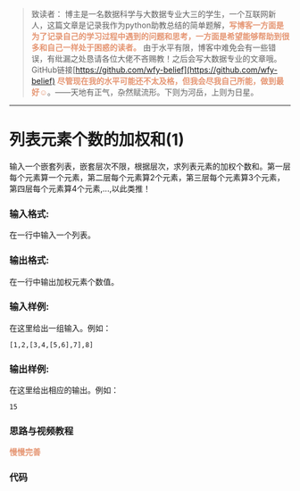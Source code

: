 
> 致读者： 博主是一名数据科学与大数据专业大三的学生，一个互联网新人，这篇文章是记录我作为python助教总结的简单题解，**<font color='#e59572'>写博客一方面是为了记录自己的学习过程中遇到的问题和思考，一方面是希望能够帮助到很多和自己一样处于困惑的读者。</font>**
> 由于水平有限，博客中难免会有一些错误，有纰漏之处恳请各位大佬不吝赐教！之后会写大数据专业的文章哦。
> GitHub链接[https://github.com/wfy-belief](https://github.com/wfy-belief)
> **<font color='#e59572'>尽管现在我的水平可能还不太及格，但我会尽我自己所能，做到最好☺</font>**。——天地有正气，杂然赋流形。下则为河岳，上则为日星。
---
# 列表元素个数的加权和(1)
输入一个嵌套列表，嵌套层次不限，根据层次，求列表元素的加权个数和。第一层每个元素算一个元素，第二层每个元素算2个元素，第三层每个元素算3个元素，第四层每个元素算4个元素,...,以此类推！

### 输入格式:

在一行中输入一个列表。

### 输出格式:

在一行中输出加权元素个数值。

### 输入样例:

在这里给出一组输入。例如：

```in
[1,2,[3,4,[5,6],7],8]
```

### 输出样例:

在这里给出相应的输出。例如：

```out
15
```

### 思路与视频教程
**<font color='#e59572'>慢慢完善</font>**

### 代码
```python

```